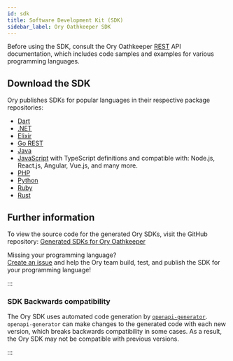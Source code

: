 ```yaml
---
id: sdk
title: Software Development Kit (SDK)
sidebar_label: Ory Oathkeeper SDK
---
```


Before using the SDK, consult the Ory Oathkeeper [REST](../reference/api.mdx) API documentation, which includes code samples and
examples for various programming languages.

## Download the SDK

Ory publishes SDKs for popular languages in their respective package repositories:

- [Dart](https://pub.dev/packages/ory_oathkeeper_client)
- [.NET](https://www.nuget.org/packages/Ory.oathkeeper.Client/)
- [Elixir](https://hex.pm/packages/ory_oathkeeper)
- [Go REST](https://github.com/ory/oathkeeper-client-go)
- [Java](https://search.maven.org/artifact/sh.ory.oathkeeper/oathkeeper-client)
- [JavaScript](https://www.npmjs.com/package/@ory/oathkeeper-client) with TypeScript definitions and compatible with: Node.js,
  React.js, Angular, Vue.js, and many more.
- [PHP](https://packagist.org/packages/ory/oathkeeper-client)
- [Python](https://pypi.org/project/ory-oathkeeper-client/)
- [Ruby](https://rubygems.org/gems/ory-oathkeeper-client)
- [Rust](https://crates.io/crates/ory-oathkeeper-client)

## Further information

To view the source code for the generated Ory SDKs, visit the GitHub repository:
[Generated SDKs for Ory Oathkeeper](https://github.com/ory/sdk/tree/master/clients/oathkeeper/)

Missing your programming language?  
[Create an issue](https://github.com/ory/sdk/issues) and help the Ory team build, test, and publish the SDK for your programming
language!

:::

### SDK Backwards compatibility

The Ory SDK uses automated code generation by [`openapi-generator`](https://github.com/OpenAPITools/openapi-generator).
`openapi-generator` can make changes to the generated code with each new version, which breaks backwards compatibility in some
cases. As a result, the Ory SDK may not be compatible with previous versions.

:::

